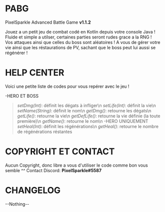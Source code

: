 # PABG
PixelSparkle Advanced Battle Game **v1.1.2**

Jouez a un petit jeu de combat codé en Kotlin depuis votre console Java ! Fluide et simple a utilser, certaines parties seront rudes grace a la RNG !
Vos attaques ainsi que celles du boss sont aléatoires ! A vous de gérer votre vie ainsi que les réstaurations de PV, sachant que le boss peut lui aussi se régénérer !

# HELP CENTER
Voici une petite liste de codes pour vous repérer avec le jeu !

-HERO ET BOSS
  > *setDmg(Int)*: définit les dégats à infliger\n
  > *setLife(Int)*: définit la vie\n
  > *setName(String)*: définit le nom\n
  > *getDmg()*: retourne les dégats\n
  > *getLife()*: retourne la vie\n
  > *getDefLife()*: retourne la vie définie (la toute première)\n
  > *getName()*: retourne le nom\n
-HERO UNIQUEMENT
  > *setHeal(Int)*: définit les régénérations\n
  > *getHeal()*: retourne le nombre de régénérations réstantes
  
# COPYRIGHT ET CONTACT
Aucun Copyright, donc libre a vous d'utiliser le code comme bon vous semble ^^
Contact Discord: **PixelSparkle#5587**

# CHANGELOG
--Nothing--

